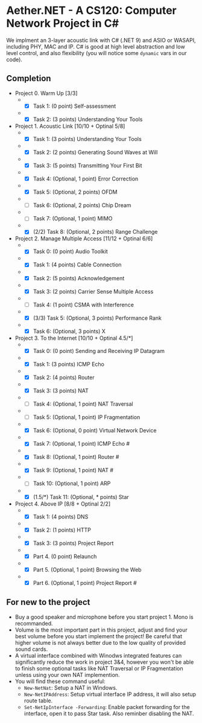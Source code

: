 # Aether.NET - A CS120: Computer Network Project in C#

We implment an 3-layer acoustic link with C# (.NET 9) and ASIO or WASAPI, including PHY, MAC and IP. C# is good at high level abstraction and low level control, and also flexibility (you will notice some `dynamic` vars in our code).

## Completion
- Project 0. Warm Up [3/3]
  - - [x] Task 1: (0 point) Self-assessment
  - - [x] Task 2: (3 points) Understanding Your Tools
- Project 1. Acoustic Link [10/10 + Optinal 5/8]
  - - [x] Task 1: (3 points) Understanding Your Tools
  - - [x] Task 2: (2 points) Generating Sound Waves at Will
  - - [x] Task 3: (5 points) Transmitting Your First Bit
  - - [x] Task 4: (Optional, 1 point) Error Correction
  - - [x] Task 5: (Optional, 2 points) OFDM
  - - [ ] Task 6: (Optional, 2 points) Chip Dream
  - - [ ] Task 7: (Optional, 1 point) MIMO
  - - [x] (2/2) Task 8: (Optional, 2 points) Range Challenge
- Project 2. Manage Multiple Access [11/12 + Optinal 6/6]
  - - [x] Task 0: (0 point) Audio Toolkit
  - - [x] Task 1: (4 points) Cable Connection
  - - [x] Task 2: (5 points) Acknowledgement
  - - [x] Task 3: (2 points) Carrier Sense Multiple Access
  - - [ ] Task 4: (1 point) CSMA with Interference
  - - [x] (3/3) Task 5: (Optional, 3 points) Performance Rank
  - - [x] Task 6: (Optional, 3 points) X
- Project 3. To the Internet [10/10 + Optinal 4.5/*]
  - - [x] Task 0: (0 point) Sending and Receiving IP Datagram
  - - [x] Task 1: (3 points) ICMP Echo
  - - [x] Task 2: (4 points) Router
  - - [x] Task 3: (3 points) NAT
  - - [ ] Task 4: (Optional, 1 point) NAT Traversal
  - - [ ] Task 5: (Optional, 1 point) IP Fragmentation
  - - [x] Task 6: (Optional, 0 point) Virtual Network Device
  - - [x] Task 7: (Optional, 1 point) ICMP Echo #
  - - [x] Task 8: (Optional, 1 point) Router #
  - - [x] Task 9: (Optional, 1 point) NAT #
  - - [ ] Task 10: (Optional, 1 point) ARP
  - - [x] (1.5/*) Task 11: (Optional, * points) Star
- Project 4. Above IP [8/8 + Optinal 2/2]
  - - [x] Task 1: (4 points) DNS
  - - [x] Task 2: (1 points) HTTP
  - - [x] Task 3: (3 points) Project Report
  - - [x] Part 4. (0 point) Relaunch
  - - [x] Part 5. (Optional, 1 point) Browsing the Web
  - - [x] Part 6. (Optional, 1 point) Project Report #

## For new to the project
- Buy a good speaker and microphone before you start project 1. Mono is recommanded.
- Volume is the most important part in this project, adjust and find your best volume before you start implement the project! Be careful that higher volume is not always better due to the low quality of provided sound cards.
- A virtual interface combined with Winodws integrated features can significantly reduce the work in project 3&4, however you won't be able to finish some optional tasks like NAT Traversal or IP Fragmentation unless using your own NAT implemention.
- You will find these command useful:
  - `New-NetNat`: Setup a NAT in Windows.
  - `New-NetIPAddress`: Setup virtual interface IP address, it will also setup route table.
  - `Set-NetIpInterface -Forwarding`: Enable packet forwarding for the interface, open it to pass Star task. Also reminber disabling the NAT.